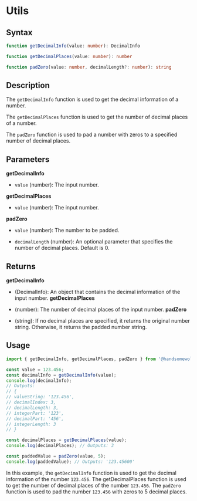 # Utils

## Syntax
```TypeScript
function getDecimalInfo(value: number): DecimalInfo

function getDecimalPlaces(value: number): number

function padZero(value: number, decimalLength?: number): string
```

## Description

The `getDecimalInfo` function is used to get the decimal information of a number. 

The `getDecimalPlaces` function is used to get the number of decimal places of a number. 

The `padZero` function is used to pad a number with zeros to a specified number of decimal places.

## Parameters

**getDecimalInfo**

- `value` (number): The input number.

**getDecimalPlaces**

- `value` (number): The input number.

**padZero**

- `value` (number): The number to be padded.

- `decimalLength` (number): An optional parameter that specifies the number of decimal places. Default is 0.

## Returns

**getDecimalInfo**

- (DecimalInfo): An object that contains the decimal information of the input number.
**getDecimalPlaces**

- (number): The number of decimal places of the input number.
**padZero**

- (string): If no decimal places are specified, it returns the original number string. Otherwise, it returns the padded number string.

## Usage

```TypeScript
import { getDecimalInfo, getDecimalPlaces, padZero } from '@handsomewolf/num-utils'

const value = 123.456;
const decimalInfo = getDecimalInfo(value);
console.log(decimalInfo);
// Outputs: 
// {
// valueString: '123.456',
// decimalIndex: 3,
// decimalLength: 3,
// integerPart: '123',
// decimalPart: '456',
// integerLength: 3
// }

const decimalPlaces = getDecimalPlaces(value);
console.log(decimalPlaces); // Outputs: 3

const paddedValue = padZero(value, 5);
console.log(paddedValue); // Outputs: '123.45600'
```

In this example, the `getDecimalInfo` function is used to get the decimal information of the number `123.456`. The getDecimalPlaces function is used to get the number of decimal places of the number `123.456`. The `padZero` function is used to pad the number `123.456` with zeros to 5 decimal places.